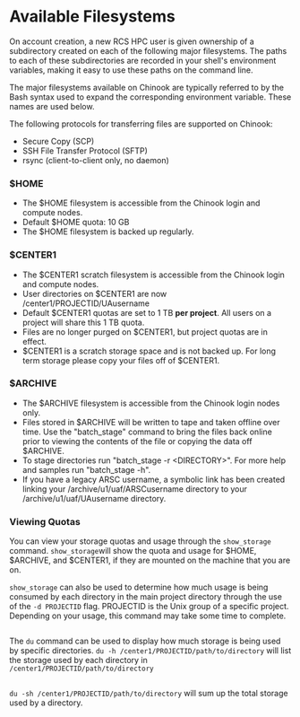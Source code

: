 # Available Filesystems

On account creation, a new RCS HPC user is given ownership of a subdirectory created on each of the following major filesystems. The paths to each of these subdirectories are recorded in your shell's environment variables, making it easy to use these paths on the command line.

The major filesystems available on Chinook are typically referred to by the Bash syntax used to expand the corresponding environment variable. These names are used below.

The following protocols for transferring files are supported on Chinook:

* Secure Copy \(SCP\)
* SSH File Transfer Protocol \(SFTP\)
* rsync \(client-to-client only, no daemon\)

### $HOME <a id="home"></a>

* The $HOME filesystem is accessible from the Chinook login and compute nodes.
* Default $HOME quota: 10 GB
* The $HOME filesystem is backed up regularly.

### $CENTER1 <a id="center"></a>

* The $CENTER1 scratch filesystem is accessible from the Chinook login and compute nodes.
* User directories on $CENTER1 are now /center1/PROJECTID/UAusername
* Default $CENTER1 quotas are set to 1 TB **per project**. All users on a project will share this 1 TB quota.
* Files are no longer purged on $CENTER1, but project quotas are in effect.
* $CENTER1 is a scratch storage space and is not backed up. For long term storage please copy your files off of $CENTER1.

### $ARCHIVE <a id="archive"></a>

* The $ARCHIVE filesystem is accessible from the Chinook login nodes only.
* Files stored in $ARCHIVE will be written to tape and taken offline over time. Use the "batch\_stage" command to bring the files back online prior to viewing the contents of the file or copying the data off $ARCHIVE.
* To stage directories run "batch\_stage -r &lt;DIRECTORY&gt;". For more help and samples run "batch\_stage -h".
* If you have a legacy ARSC username, a symbolic link has been created linking your /archive/u1/uaf/ARSCusername directory to your /archive/u1/uaf/UAusername directory.

### Viewing Quotas <a id="quotas"></a>

You can view your storage quotas and usage through the `show_storage` command. `show_storage`will show the quota and usage for $HOME, $ARCHIVE, and $CENTER1, if they are mounted on the machine that you are on.

`show_storage` can also be used to determine how much usage is being consumed by each directory in the main project directory through the use of the `-d PROJECTID` flag. PROJECTID is the Unix group of a specific project. Depending on your usage, this command may take some time to complete.

```text

```

The `du` command can be used to display how much storage is being used by specific directories. `du -h /center1/PROJECTID/path/to/directory` will list the storage used by each directory in `/center1/PROJECTID/path/to/directory`

```text

```

`du -sh /center1/PROJECTID/path/to/directory` will sum up the total storage used by a directory.

```text

```

